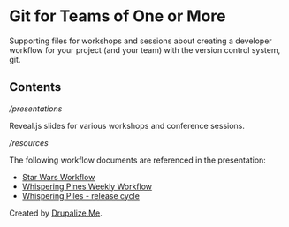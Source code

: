 Git for Teams of One or More
=====================

Supporting files for workshops and sessions about creating a
developer workflow for your project (and your team) with the
version control system, git.

## Contents

*/presentations*

Reveal.js slides for various workshops and conference sessions.

*/resources*

The following workflow documents are referenced in the presentation:

- [Star Wars Workflow](resources/workflow-sample-sprint-1.md)
- [Whispering Pines Weekly Workflow](resources/workflow-sample-sprint-2.md)
- [Whispering Piles - release cycle](resources/release-cycle-sample-1.md)

Created by [Drupalize.Me](http://drupalize.me).
